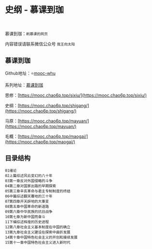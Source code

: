 # 史纲 - 慕课到珈

​    

慕课到珈：`刷慕课的网页`     

内容错误请联系微信公众号 `我王向太阳`   

## 慕课到珈

Github地址：⭐[mooc-whu](https://github.com/LU-sir/mooc-whu)     

系列地址：[慕课到珈](https://mooc.chao6p.top/)     

思修：[https://mooc.chao6p.top/sixiu/](https://mooc.chao6p.top/sixiu/)   

史纲：[https://mooc.chao6p.top/shigang/](https://mooc.chao6p.top/shigang/)   

马原：[https://mooc.chao6p.top/mayuan/](https://mooc.chao6p.top/mayuan/)   

毛概：[https://mooc.chao6p.top/maogai/](https://mooc.chao6p.top/maogai/)   

## 目录结构

`01绪论`    
`02上篇综述风云变幻的八十年`    
`03第一章反对外国侵略的斗争`    
`04第二章对国家出路的早期探索`    
`05第三章辛亥革命与君主专制制度的终结`    
`06中篇综述翻天覆地的三十年`    
`07第四章开天辟地的大事变`    
`08第五章中国革命的新道路`    
`09第六章中华民族的抗日战争`    
`10第七章为新中国而奋斗`    
`11下编综述辉煌的历史进程`    
`12第八章社会主义基本制度在中国的确立`    
`13第九章社会主义建设在探索中曲折发展`    
`14第十章中国特色社会主义的开创和接续发展`    
`15第十一章中国特色社会主义进入新时代`    